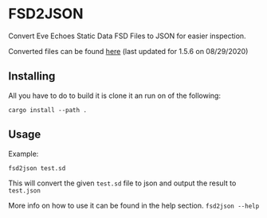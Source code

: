 <!-- omit in TOC -->

# FSD2JSON

Convert Eve Echoes Static Data FSD Files to JSON for easier inspection.

Converted files can be found [here](http://eve-echoes-data.s3-website.eu-central-1.amazonaws.com/) (last updated for 1.5.6 on 08/29/2020)

## Installing

All you have to do to build it is clone it an run on of the following:

```
cargo install --path .
```

## Usage

Example:

```
fsd2json test.sd
```

This will convert the given `test.sd` file to json and output the result to `test.json`

More info on how to use it can be found in the help section.
`fsd2json --help`
